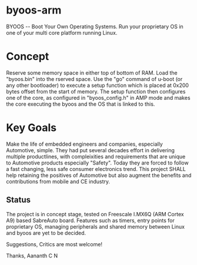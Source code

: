 byoos-arm
=========

BYOOS -- Boot Your Own Operating Systems. Run your proprietary OS in one of your multi core platform running Linux.



Concept
=======

Reserve some memory space in either top of bottom of RAM. Load the "byoos.bin" into the rserved space. Use the "go" command of u-boot (or any other bootloader) to execute a setup function which is placed at 0x200 bytes offset from the start of memory. The setup function then configures one of the core, as configured in "byoos_config.h" in AMP mode and makes the core executing the byoos and the OS that is linked to this.


Key Goals
=========
Make the life of embedded engineers and companies, especially Automotive, simple. They had put several decades effort in delivering multiple productlines, with compleixities and requirements that are unique to Automotive products especially "Safety". Today they are forced to follow a fast changing, less safe consumer electronics trend. This project SHALL help retaining the positives of Automotive but also augment the benefits and contributions from mobile and CE industry.


Status
------

The project is in concept stage, tested on Freescale I.MX6Q (ARM Cortex A9) based SabreAuto board. Features such as timers, entry points for proprietary OS, managing peripherals and shared memory between Linux and byoos are yet to be decided.



Suggestions, Critics are most welcome!


Thanks,
Aananth C N
